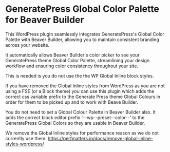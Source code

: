 # GeneratePress Global Color Palette for Beaver Builder
This WordPress plugin seamlessly integrates GeneratePress's Global Color Palette with Beaver Builder, allowing you to maintain consistent branding across your website. 

It automatically allows Beaver Builder's color picker to see your GeneratePress theme Global Color Palette, streamlining your design workflow and ensuring color consistency throughout your site.

This is needed is you do not use the the WP Global Inline block styles.

If you have removed the Global Inline styles from WordPress as you are not using a FSE (or a Block theme) you can use this plugin which adds the correct css variable prefix to the Generate Press theme Global Colours in order for them to be picked up and to work with Beave Builder.

You do not need to set a Global Colour Palette in Beaver Builder also.
It adds the correct block editor prefix '--wp--preset--color--' to the GeneratePress Global Colors so they are usable in Beaver Builder.

We remove the Global Inline styles for performance reason as we do not currently use them.
https://perfmatters.io/docs/remove-global-inline-styles-wordpress/
